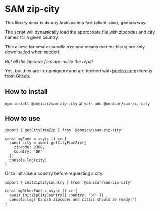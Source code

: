 # SAM zip-city
This library aims to do city lookups in a fast (client-side), generic way.

The script will dynamically load the appropriate file with zipcodes and city names for a given country.

This allows for smaller bundle size and means that the file(s) are only downloaded when needed.

_But all the zipcode files are inside the repo?_

Yes, but they are in .npmignore and are fetched with [jsdelivr.com](https://www.jsdelivr.com/) directly from Github.

## How to install
`npm install @omnicar/sam-zip-city` or `yarn add @omnicar/sam-zip-city`

## How to use
```
import { getCityFromZip } from '@omnicar/sam-zip-city'

const myFunc = async () => {
  const city = await getCityFromZip({
    zipcode: 2300,
    country: 'DK' 
  })
  console.log(city)
}
```

Or to initialise a country before requesting a city:
```
import { initZipCityCountry } from '@omnicar/sam-zip-city'

const myOtherFunc = async () => {
  await initZipCityCountry({ country: 'DK' })
  console.log('Danish zipcodes and cities should be ready!')
}
```
